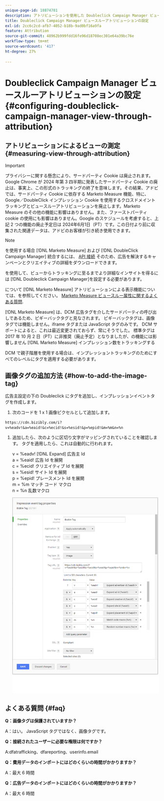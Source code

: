 ```yaml
---
unique-page-id: 18874781
description: アトリビューションを使用した Doubleclick Campaign Manager ビューの設定 –  [!DNL Marketo Measure]
title: Doubleclick Campaign Manager ビュースルーアトリビューションの設定
exl-id: 2cc6c2cd-afb7-4052-b18b-9ad0bf16a9fa
feature: Attribution
source-git-commit: 48962b999fdd16fe96d18708ec301e64a39bc76e
workflow-type: tm+mt
source-wordcount: '417'
ht-degree: 27%

---
```


# Doubleclick Campaign Manager ビュースルーアトリビューションの設定 {#configuring-doubleclick-campaign-manager-view-through-attribution}

## アトリビューションによるビューの測定 {#measuring-view-through-attribution}

>[!IMPORTANT]
>
>プライバシーに関する懸念により、サードパーティ Cookie は廃止されます。Google Chrome が 2024 年第 3 四半期に発表したサードパーティ Cookie の廃止は、事実上、この形式のトラッキングの終了を意味します。その結果、アドビでは、サードパーティ Cookie に依存する Marketo Measure 機能、特に、Google／DoubleClick インプレッション Cookie を使用するクロスドメイントラッキングとビュースルーアトリビューションを廃止します。Marketo Measure のその他の機能に影響はありません。また、ファーストパーティ cookie の使用にも影響はありません。Google のスケジュールを考慮すると、上記 2 つの機能の廃止予定日は 2024年6月1日（PT）です。この日付より前に収集された関連データは、アドビのお客様が引き続き使用できます。

>[!NOTE]
>
>を使用する場合 [!DNL Marketo Measure] および [!DNL DoubleClick Campaign Manager] 統合するには、 [API 接続](/help/api-connections/utilizing-marketo-measures-api-connections/integrated-ad-platforms.md#how-to-connect-ad-platforms) そのため、広告を解決するキャンペーンとクリエイティブの詳細をダウンロードできます。

を使用して、ビューからトラッキングに至るまでより詳細なインサイトを得るには [!DNL Doubleclick Campaign Manager]を設定する必要があります。

について [!DNL Marketo Measure] アトリビューションによる表示機能については、を参照してください。 [Marketo Measure ビュースルー属性に関するよくある質問](/help/advanced-marketo-measure-features/view-through-attribution/marketo-measure-view-through-attribution-faq.md).

[!DNL Marketo Measure] は、DCM 広告タグを介したサードパーティの呼び出しであるため、ピギーバックタグと見なされます。 ピギーバックタグは、画像タグでは機能しません。iframe タグまたは JavaScript タグのみです。 DCM サポートによると、これは最近変更されておらず、常にそうでした。 標準タグは 2017 年 10 月 2 日（PT）に非推奨（廃止予定）となりましたが、の機能には影響しません [!DNL Marketo Measure] インプレッション数をトラッキングする

DCM で親子階層を使用する場合は、インプレッショントラッキングのためにすべてのレベルにタグを適用する必要があります。

## 画像タグの追加方法 {#how-to-add-the-image-tag}

広告主設定の下の Doubleclick にタグを追加し、インプレッションイベントタグを作成します。

1. 次のコードを 1 x 1 画像ピクセルとして追加します。

`https://cdn.bizibly.com/i?v=%eadv!&a=%eaid!&c=%ecid!&s=%esid!&p=%epid!&m=%m&n=%n`

1. 追加したら、次のように区切り文字がマッピングされていることを確認します。 タグを適用したら、これは自動的に行われます。

   v = %eadv! [!DNL Expand] 広告主 Id\
   a = %eaid! 広告 Id を展開\
   c = %ecid! クリエイティブ Id を展開\
   s = %esid! サイト Id を展開\
   p = %epid! プレースメント Id を展開\
   m = %m マッチ コード マクロ\
   n = %n 乱数マクロ

   ![](assets/1.png)

## よくある質問 {#faq}

**Q：画像タグは保護されていますか？**

A：はい。 JavaScript タグではなく、画像タグです。

**Q：接続されたユーザーに必要な権限は何ですか？**

A:dfatrafficking、dfareporting、userinfo.email

**Q：費用データのインポートにはどのくらいの時間がかかりますか？**

A：最大 6 時間

**Q：広告データのインポートにはどのくらいの時間がかかりますか？**

A：最大 6 時間

